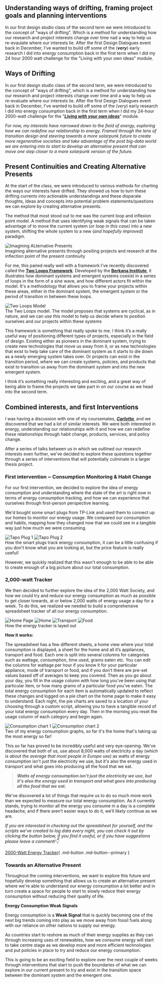 

## Understanding ways of drifting, framing project goals and planning interventions


In our first design studio class of the second term we were introduced to the concept of "ways of drifting". Which is a method for understanding how our research and project interests change over time nad a way to help us re-evaulate where our interests lie. After the first Design Dialogues event back in December, I've wanted to build off some of the (***very***) early research I did into energy consumption back in the first term when I did my 24 hour 2000 watt challenge for the "Living with your own ideas" module. 

## Ways of Drifting

In our first design studio class of the second term, we were introduced to the concept of "ways of drifting", which is a method for understanding how our research and project interests change over time and a way to help us re-evaluate where our interests lie. After the first Design Dialogues event back in December, I've wanted to build off some of the (*very*) early research I did into energy consumption back in the first term when I did my 24-hour 2000-watt challenge for the "***[Living with your own ideas](https://oliver-lloyd-mdef.github.io/Oliver-MDEF-Portfolio/term1/05-Living%20with%20your%20own%20ideas.html)***" module.

*For now, my interests have narrowed down to the field of energy, exploring how we can redefine our relationship to energy. Framed through the lens of transition design and steering towards a more solarpunk future to create more regenerative societies and take advantage of the post big-data world we are entering into to start to develop an alternative present that can move one step closer to a more solarpunk version of the future.*

## Present Continuities and Creating Alternative Presents

At the start of the class, we were introduced to various methods for charting the ways our interests have drifted. They showed us how to turn these drifting currents into actionable understandings and these disparate thoughts, ideas and concepts into potential problem statements/questions we can explore by creating alternative presents. 

The method that most stood out to me was the current loop and inflexion point model.  A method that uses identifying weak signals that can be taken advantage of to move the current system (*or loop in this case)* into a new system, shifting the whole system to a new (*and hopefully improved)* paradigm. 

<!--*image here of alternative present model* -->
<img src="../images/18. Design Studio 02 Term 2/01. Ways of Drifting & First Intervention/Present Continuities_Alternative Present.jpg" alt="Imagining ALternative Presents" style="border-radius: 5px;"> 
<figcaption>Imagining alternative presents through positing projects and research at the inflection point of the present continuity</figcaption>

For me, this paired really well with a framework I’ve recently discovered called the [**Two Loops Framework**](https://www.innovationunit.org/thoughts/the-berkana-institutes-two-loops/).  Developed by the **[Berkana Institute](https://berkana.org/our-work/pioneering-a-new-paradigm/)**, it illustrates how dominant systems and emergent systems coexist in a series of loops in the form of a sine wave, and how different actors fit within the model.  It's a methodology that allows you to frame your projects within these areas, either in the dominant system, the emergent system or the period of transition in between these loops.

<!--*Image here of two loops framework*-->
<img src="../images/18. Design Studio 02 Term 2/01. Ways of Drifting & First Intervention/Berkana Institute Two Loops Model.jpeg" alt="Two Loops Model" style="border-radius: 5px;"> 
<figcaption>The Two Loops model. The model proposes that systems are cyclical, as in nature, and we can use this model to help us decide where to position ourselves and our projects within these systems</figcaption>

This framework is something that really spoke to me. I think it’s a really useful way of positioning different types of projects, especially in the field of design.  Existing either as pioneers in the dominant system, trying to create new technologies that move us away from it, or as new technologies that exist to help take care of the dominant system as it starts to die down as a newly emerging system takes over. Or projects can exist in the transition period, where we can create systems, policies, and products that exist to transition us away from the dominant system and into the new emergent system. 

I think it’s something really interesting and exciting, and a great way of being able to frame the projects we take part in on our course as we head into the second term. 

## Combined interests, and first Interventions

I was having a discussion with one of my coursemates, ***[Carlotta](https://chylkemamdef.github.io/MyPortfolio/index.html)***, and we discovered that we had a lot of similar interests. We were both interested in energy, understanding our relationships with it and how we can redefine these relationships through habit change, products, services, and policy change. 

After a series of talks between us in which we outlined our research interests even further,  we've decided to explore these questions together through a series of interventions that will potentially culminate in a larger thesis project.

### First intervention ~ Consumption Monitoring & Habit Change

For our first intervention, we decided to explore the idea of energy consumption and understanding where the state of the art is right now in terms of energy consumption tracking, and how we can experience that ourselves through first-person perspective learning. 

We'd bought some smart plugs from TP-Link and used them to connect up our homes to monitor our energy usage. We compared our consumption and habits, mapping how they changed now that we could see in a tangible way just how much we were consuming. 

<!--*Images of Tapo plug consumption information screens*-->
<!--*images here of the different sheets of the spreadsheet*-->
<div class="image-grid">
  <img src="../images/18. Design Studio 02 Term 2/01. Ways of Drifting & First Intervention/Tapo plug 1.png" class="grid-item" alt="Tapo Plug 1">
  <img src="../images/18. Design Studio 02 Term 2/01. Ways of Drifting & First Intervention//Tapo Plug 2.PNG" class="grid-item" alt="Tapo Plug 2">
  <!-- Add more images as needed -->
</div>
<figcaption> How the smart plugs track energy consumption, it can be a little confusing if you don't know what you are looking at, but the price feature is really useful!</figcaption>

However, we quickly realized that this wasn't enough to be able to be able to create enough of a big picture about our total consumption. 

### 2,000-watt Tracker

We then decided to further explore the idea of the 2,000 Watt Society, and how we could try and reduce our energy consumption as much as possible to get closer towards, at or below 2,000 watts of energy usage a day for a week. To do this, we realized we needed to build a comprehensive spreadsheet tracker of all our energy consumption.

<!--*images here of the different sheets of the spreadsheet*-->
<div class="image-grid">
  <img src="../images/18. Design Studio 02 Term 2/01. Ways of Drifting & First Intervention/Tracker Dashboard.png" class="grid-item" alt="Home Page">
  <img src="../images/18. Design Studio 02 Term 2/01. Ways of Drifting & First Intervention/Tracker_Home.png" class="grid-item" alt="Home">
  <img src="../images/18. Design Studio 02 Term 2/01. Ways of Drifting & First Intervention/Tracker_Transport.png" class="grid-item" alt="Transport">
  <img src="../images/18. Design Studio 02 Term 2/01. Ways of Drifting & First Intervention/Tracker_Food.png" class="grid-item" alt="Food">
  <!-- Add more images as needed -->
</div>
<figcaption> How the energy tracker is layed out</figcaption>

**How it works:** 

The spreadsheet has a few different sheets, a home view where your total consumption is displayed, a sheet for the home and all it’s appliances, transport and food. Each one is split into several columns for categories such as wattage, consumption, time used, grams eaten etc. You can edit the columns for wattage per hour if you know it for your particular appliance, mode of transport or food, and if you don’t there are pre-set values based off of averages to keep you covered. Then as you go about your day, you fill in the usage column with how long you’ve been using that particular item, or how many grams of a particular food you’ve eaten. The total energy consumption for each item is automatically updated to reflect these changes and logged on a pie chart on the home page to make it easy to understand. Each night, the pie charts are saved to a location of your choosing through a custom script, allowing you to have a tangible record of your total energy consumption every day. Then in the morning you reset the usage column of each category and begin again.  

<!--*Images here of some of my consumption charts*-->
<div class="image-grid">
  <img src="../images/18. Design Studio 02 Term 2/01. Ways of Drifting & First Intervention/Graph_07-02-2024.png" class="grid-item" alt="Consumption chart 1">
  <img src="../images/18. Design Studio 02 Term 2/01. Ways of Drifting & First Intervention/Graph_14-02-2024.png" class="grid-item" alt="Consumption chart 2">
  <!-- Add more images as needed -->
</div>
<figcaption> Two of my energy consumption graphs, so far it's the home that's taking up the most energy so far!</figcaption>

This so far has proved to be incredibly useful and very eye-opening. We've discovered that both of us, use about 8,000 watts of electricity a day (*which is about the average that most people in Europe use)* as watts of energy consumption isn't just the electricity we use, but it's also the energy used in transport and what goes into producing all the food that we eat. 

> ***Watts of energy consumption isn't just the electricity we use, but it's also the energy used in transport and what goes into producing all the food that we eat.***
> 

We've discovered a lot of things that require us to do so much more work than we expected to measure our total energy consumption. As it currently stands, trying to monitor all the energy you consume in a day is a complete headache, and if there aren’t easier ways to do it, we’ll likely continue as we are.

*If you are interested in checking out the spreadsheet for yourself, and the scripts we’ve created to log data every night, you can check it out by clicking the button below, if you find it useful, or if you have suggestions please leave a comment!👇*

[2000-Watt Energy Tracker](https://docs.google.com/spreadsheets/d/1T0dtsOa-7BGN51SkUxvY2kMIkzVNaKMeYc2G7i31Ezc/edit?usp=sharing){ .md-button .md-button--primary }


### Towards an Alternative Present

Throughout the coming interventions,  we want to explore this future and hopefully develop something that allows us to create an alternative present where we're able to understand our energy consumption a lot better and in turn create a space for people to start to slowly reduce their energy consumption without reducing their quality of life.

**Energy Consumption Weak Signals**

Energy consumption is a **Weak Signal** that is quickly becoming one of the next big trends coming into play as we move away from fossil fuels along with our reliance on other nations to supply our energy.  

As countries start to reshore as much of their energy supplies as they can through increasing uses of renewables, how we consume energy will start to take centre stage as we develop more and more efficient technologies and put policies in place to try and reduce our energy consumption. 

This is going to be an exciting field to explore over the next couple of weeks through interventions that start to push the boundaries of what we can explore in our current present to try and exist in the transition space between the dominant system and the emergent one.